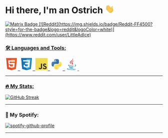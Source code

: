 # Hi there, I'm an Ostrich <img width="30px" src="https://github.com/SatYu26/SatYu26/raw/master/Assets/Hi.gif" />


<div id="badges">
  <a href="https://matrix.to/#/@ostrichization:unredacted.org">
    <img src="https://matrix.org/images/matrix-logo-white.svg" alt="Matrix Badge"/>
 [![Reddit](https://img.shields.io/badge/Reddit-FF4500?style=for-the-badge&logo=reddit&logoColor=white)](https://www.reddit.com/user/LittleAdIce)
</div>

### :hammer_and_wrench: Languages and Tools:
<div>
    <img src="https://github.com/devicons/devicon/blob/master/icons/html5/html5-original.svg" title="HTML5" alt="HTML5" width="40" height="40"/>&nbsp;
    <img src="https://github.com/devicons/devicon/blob/master/icons/css3/css3-original.svg" title="CSS3" alt="CSS3" width="40" height="40"/>&nbsp;
    <img src="https://github.com/devicons/devicon/blob/master/icons/javascript/javascript-original.svg" title="JavaScript" alt="JavaScript" width="40" height="40"/>&nbsp;
    <img src="https://github.com/devicons/devicon/blob/master/icons/python/python-original.svg" title="Python" alt="Python" width="40" height="40"/>&nbsp;
    <img src="https://github.com/devicons/devicon/blob/master/icons/java/java-original.svg" title="Java" alt="Java" width="40" height="40"/>&nbsp;

---

### :fire: My Stats:
[![GitHub Streak](http://github-readme-streak-stats.herokuapp.com?user=AkTheTyke&theme=dark&background=000000)](https://git.io/streak-stats)

---

### :musical_note: My Spotify:
[![spotify-github-profile](https://spotify-github-profile.vercel.app/api/view?uid=rbwf9py35b7hfycndwxrwvrzl&cover_image=true&theme=default&bar_color=fa0000)](https://spotify-github-profile.vercel.app/api/view?uid=rbwf9py35b7hfycndwxrwvrzl&redirect=true)

---
